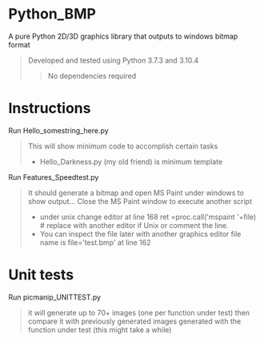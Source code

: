 # Python_BMP
A pure Python 2D/3D graphics library that outputs to windows bitmap format

>Developed and tested using Python 3.7.3 and 3.10.4
>>No dependencies required

# Instructions

Run Hello_somestring_here.py

>This will show minimum code to accomplish certain tasks
>* Hello_Darkness.py (my old friend) is minimum template 

Run Features_Speedtest.py 

>It should generate a bitmap and open MS Paint under windows to show output... 
>Close the MS Paint window to execute another script
>* under unix 
>change editor at line 168
>ret =proc.call('mspaint '+file) # replace with another editor if Unix
>or comment the line. 
>* You can inspect the file later with another graphics editor file name is
>file='test.bmp' at line 162

# Unit tests

Run picmanip_UNITTEST.py 

>it will generate up to 70+ images (one per function under test) then compare it with previously generated images generated with the function under test 
>(this might take a while)




